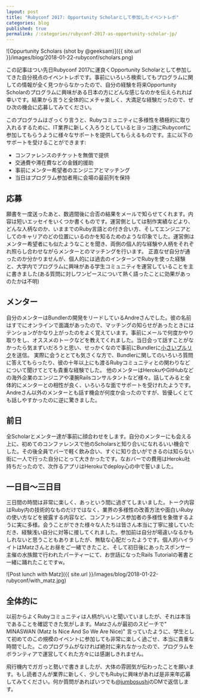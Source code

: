 ```yaml
---
layout: post
title: "Rubyconf 2017: Opportunity Scholarとして参加したイベントレポ"
categories: blog
published: true
permalink: /:categories/rubyconf-2017-as-opportunity-scholar-jp/
---
```


![Oppurtunity Scholars (shot by @geeksam)]({{ site.url }}/images/blog/2018-01-22-rubyconf/scholars.png)

この記事はつい先日Rubyconf 2017に運良くOpportunity Scholarとして参加してきた自分視点のイベントレポです。事前にいろいろ検索してもプログラムに関しての情報が全く見つからなかったので、自分の経験を将来Opportunity Scholarのプログラムに興味がある日本の方にどんな感じなのかを伝えられれば幸いです。結果から言うと全体的にメチャ楽しく、大満足な経験だったので、ぜひ次の機会に応募してみてください。

このプログラムはざっくり言うと、Rubyコミュニティに多様性を積極的に取り入れるするために、IT業界に新しく入ろうとしているヒヨッコ達にRubyconfに参加してもらうように様々なサポートを提供してもらえるものです。主に以下のサポートを受けることができます:
- コンファレンスのチケットを無償で提供
- 交通費や滞在費などの金銭的援助
- 事前にメンター希望者のエンジニアとマッチング
- 当日はプログラム参加者用に会場の最前列を保持

## 応募
願書を一度送ったあと、数週間後に合否の結果をメールで知らせてくれます。内容は短いエッセイをいくつか書くものです。運営側としては制作実績などより、どんな人柄なのか、いままでのRuby言語との付き合い方、そしてエンジニアとしてのキャリアのどの位置にいるのかを知るためのような印象でした。運営側はメンター希望者にも似たようなことを聞き、両側の個人的な経験や人柄をそれぞれ照らし合わせながらメンターとのマッチングを行います。
正直なぜ自分が通ったのか分かりませんが、個人的には過去のインターンでRubyを使った経験と、大学内でプログラムに興味がある学生コミュニティを運営していることを主に書きました(ある質問に対しワンピースについて熱く語ったことに効果があっのたかは不明)

## メンター
自分のメンターはBundlerの開発をリードしているAndreさんでした。彼の名前はすでにオンラインで面識があったので、マッチングの知らせがあったときにはテンションがかなり上がったのをよく覚えています。事前にメールで何度かやり取りをし、オススメのトークなどを教えてくれました。当日会って話すことがなかったら気まずいだろうと思い、せっかくなので事前にBundlerに[小さいプルリク](https://github.com/bundler/bundler/pull/6120)を送信。 実際に会うととても気さくな方で、Bundlerに関してのいろいろ質問に答えてもらったり、彼の十年以上にも渡るRubyコミュニティとの関わりなどについて聞けてとても貴重な経験でした。 他のメンターはHerokuやGitHubなどの海外企業のエンジニアや凄腕Railsコンサルタントなど様々。話してみると全体的にメンターとの相性が良く、いろいろな面でサポートを受けれたようです。
Andreさん以外のメンターとも話す機会が何度か会ったのですが、皆優しくとても話しやすかったのに逆に驚きました。

## 前日
全Scholarとメンター達が事前に顔合わせをします。自分のメンターにも会える上に、初めてのコンファレンスで他のScholarsと知り合いになれるいい機会でした。その後全員でバーで軽く飲み合い、すぐに知り合いができるのは知らない街に一人で行った自分にとって大きかったです。なおバーでの費用はHeroku社持ちだったので、次作るアプリはHerokuでdeploy心の中で誓いました。

## 一日目〜三日目
三日間の時間は非常に楽しく、あっという間に過ぎてしまいました。トーク内容はRuby内の技術的なものだけではなく、業界の多様性の改善方法や面白いRubyの使い方などを披露する内容など、コンファレンス参加者の多様性を象徴するように実に多様。会うことができた様々な人たちは皆さん本当に丁寧に接していただき、経験浅い自分に対等に接してくれました。参加前は自分が場違いなるかもしれないと思うこともありましたが、無駄な心配だったようです。個人的ハイライトはMatzさんとお昼をご一緒できたこと、そして初日後にあったスポンサー主催の水族館で行われたパーティーにて、お世話になったRails Tutorialの著書と一緒に踊れたことですw。

![Post lunch with Matz]({{ site.url }}/images/blog/2018-01-22-rubyconf/with_matz.jpg)

## 全体的に
以前からよくRubyコミュニティは人柄がいいと聞いていましたが、それは本当であることを確認できた気がします。Matzさんが最初のスピーチで" MINASWAN (Matz Is Nice And So We Are Nice)" 言っていたように、学生として初めてのこの規模のイベントに参加しても非常に楽しく過ごせ、本当に貴重な時間でした。このプログラムがなければ絶対に来れなかったので、プログラムをボランティアで運営してくれた方々には感謝しきれません。

飛行機内でガガっと勢いで書きましたが、大体の雰囲気が伝わったことを願います。もし読者さんが業界に新しく、少しでもRubyに興味があれば是非来年応募してみてください。何か質問があればいつでも[@jumbosushi](https://twitter.com/jumbosushi)のDMで返信します。

